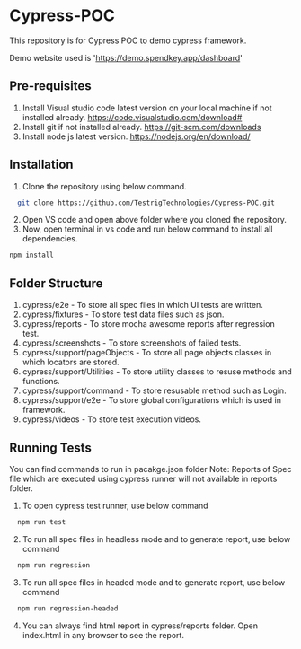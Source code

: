 # Cypress-POC
This repository is for Cypress POC to demo cypress framework.

Demo website used is 'https://demo.spendkey.app/dashboard'


## Pre-requisites 
1. Install Visual studio code latest version on your local machine if not installed already.
https://code.visualstudio.com/download#
2. Install git if not installed already.
https://git-scm.com/downloads
3. Install node js latest version.
https://nodejs.org/en/download/
## Installation


1. Clone the repository using below command.

```bash
  git clone https://github.com/TestrigTechnologies/Cypress-POC.git
```
2. Open VS code and open above folder where you cloned the repository.
3. Now, open terminal in vs code and run below command to install all dependencies.
```bash
npm install
```
## Folder Structure
1. cypress/e2e - To store all spec files in which UI tests are written.
2. cypress/fixtures - To store test data files such as json.
3. cypress/reports - To store mocha awesome reports after regression test.
4. cypress/screenshots - To store screenshots of failed tests.
5. cypress/support/pageObjects - To store all page objects classes in which locators are stored.
6. cypress/support/Utilities - To store utility classes to resuse methods and functions.
7. cypress/support/command - To store resusable method such as Login.
8. cypress/support/e2e - To store global configurations which is used in framework.
9. cypress/videos - To store test execution videos.

## Running Tests

You can find commands to run in pacakge.json folder
Note: Reports of Spec file which are executed using cypress runner will not available in reports folder.
1. To open cypress test runner, use below command
```bash
  npm run test
```
2. To run all spec files in headless mode and to generate report, use below command
```bash
  npm run regression
```
3. To run all spec files in headed mode and to generate report, use below command
```bash
  npm run regression-headed
```
4. You can always find html report in cypress/reports folder. Open index.html in any browser to see the report.




